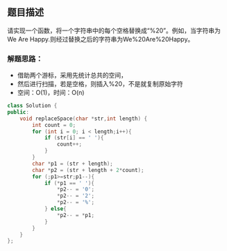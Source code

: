 ## 题目描述
请实现一个函数，将一个字符串中的每个空格替换成“%20”。例如，当字符串为We Are Happy.则经过替换之后的字符串为We%20Are%20Happy。

### 解题思路：
- 借助两个游标，采用先统计总共的空间，
- 然后进行扫描，若是空格，则插入%20，不是就复制原始字符
- 空间：O(1)，时间：O(n)

```c++
class Solution {
public:
    void replaceSpace(char *str,int length) {
        int count = 0;
        for (int i = 0; i < length;i++){
            if (str[i] == ' '){
                count++;
            }
        }
        char *p1 = (str + length);
        char *p2 = (str + length + 2*count);
        for (;p1>=str;p1--){
            if (*p1 == ' '){
                *p2-- = '0';
                *p2-- = '2';
                *p2-- = '%';
            } else{
                *p2-- = *p1;
            }
        }
    }
};
```